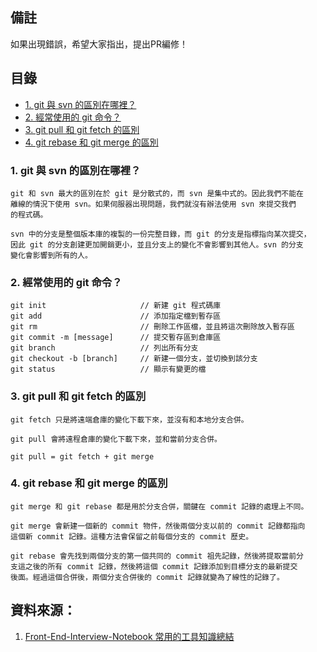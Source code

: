 ## 備註

如果出現錯誤，希望大家指出，提出PR編修！

## 目錄

* [1. git 與 svn 的區別在哪裡？](#1-git-與-svn-的區別在哪裡)
* [2. 經常使用的 git 命令？](#2-經常使用的-git-命令)
* [3. git pull 和 git fetch 的區別](#3-git-pull-和-git-fetch-的區別)
* [4. git rebase 和 git merge 的區別](#4-git-rebase-和-git-merge-的區別)

### 1. git 與 svn 的區別在哪裡？
   ```
   git 和 svn 最大的區別在於 git 是分散式的，而 svn 是集中式的。因此我們不能在
   離線的情況下使用 svn。如果伺服器出現問題，我們就沒有辦法使用 svn 來提交我們
   的程式碼。

   svn 中的分支是整個版本庫的複製的一份完整目錄，而 git 的分支是指標指向某次提交，
   因此 git 的分支創建更加開銷更小，並且分支上的變化不會影響到其他人。svn 的分支
   變化會影響到所有的人。
   ```

### 2. 經常使用的 git 命令？
   ```
   git init                     // 新建 git 程式碼庫
   git add                      // 添加指定檔到暫存區
   git rm                       // 刪除工作區檔，並且將這次刪除放入暫存區
   git commit -m [message]      // 提交暫存區到倉庫區
   git branch                   // 列出所有分支
   git checkout -b [branch]     // 新建一個分支，並切換到該分支
   git status                   // 顯示有變更的檔
   ```

### 3. git pull 和 git fetch 的區別 
   ```
   git fetch 只是將遠端倉庫的變化下載下來，並沒有和本地分支合併。

   git pull 會將遠程倉庫的變化下載下來，並和當前分支合併。

   git pull = git fetch + git merge
   ```
   

### 4. git rebase 和 git merge 的區別
   ```
   git merge 和 git rebase 都是用於分支合併，關鍵在 commit 記錄的處理上不同。

   git merge 會新建一個新的 commit 物件，然後兩個分支以前的 commit 記錄都指向
   這個新 commit 記錄。這種方法會保留之前每個分支的 commit 歷史。

   git rebase 會先找到兩個分支的第一個共同的 commit 祖先記錄，然後將提取當前分
   支這之後的所有 commit 記錄，然後將這個 commit 記錄添加到目標分支的最新提交
   後面。經過這個合併後，兩個分支合併後的 commit 記錄就變為了線性的記錄了。
   ```

## 資料來源：
1. [Front-End-Interview-Notebook 常用的工具知識總結](https://github.com/CavsZhouyou/Front-End-Interview-Notebook/blob/master/%E5%B7%A5%E5%85%B7/%E5%B7%A5%E5%85%B7.md)
